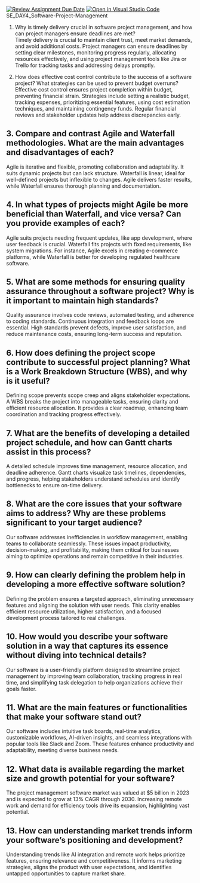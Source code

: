 [![Review Assignment Due Date](https://classroom.github.com/assets/deadline-readme-button-22041afd0340ce965d47ae6ef1cefeee28c7c493a6346c4f15d667ab976d596c.svg)](https://classroom.github.com/a/9pw6JKcu)
[![Open in Visual Studio Code](https://classroom.github.com/assets/open-in-vscode-2e0aaae1b6195c2367325f4f02e2d04e9abb55f0b24a779b69b11b9e10269abc.svg)](https://classroom.github.com/online_ide?assignment_repo_id=18576253&assignment_repo_type=AssignmentRepo)
 SE_DAY4_Software-Project-Management
 1. Why is timely delivery crucial in software project management, and how can project managers ensure deadlines are met?  
Timely delivery is crucial to maintain client trust, meet market demands, and avoid additional costs. Project managers can ensure deadlines by setting clear milestones, monitoring progress regularly, allocating resources effectively, and using project management tools like Jira or Trello for tracking tasks and addressing delays promptly.  



 2. How does effective cost control contribute to the success of a software project? What strategies can be used to prevent budget overruns?  
Effective cost control ensures project completion within budget, preventing financial strain. Strategies include setting a realistic budget, tracking expenses, prioritizing essential features, using cost estimation techniques, and maintaining contingency funds. Regular financial reviews and stakeholder updates help address discrepancies early.  



## 3. Compare and contrast Agile and Waterfall methodologies. What are the main advantages and disadvantages of each?  
Agile is iterative and flexible, promoting collaboration and adaptability. It suits dynamic projects but can lack structure. Waterfall is linear, ideal for well-defined projects but inflexible to changes. Agile delivers faster results, while Waterfall ensures thorough planning and documentation.  



## 4. In what types of projects might Agile be more beneficial than Waterfall, and vice versa? Can you provide examples of each?  
Agile suits projects needing frequent updates, like app development, where user feedback is crucial. Waterfall fits projects with fixed requirements, like system migrations. For instance, Agile excels in creating e-commerce platforms, while Waterfall is better for developing regulated healthcare software.  



## 5. What are some methods for ensuring quality assurance throughout a software project? Why is it important to maintain high standards?  
Quality assurance involves code reviews, automated testing, and adherence to coding standards. Continuous integration and feedback loops are essential. High standards prevent defects, improve user satisfaction, and reduce maintenance costs, ensuring long-term success and reputation.  



## 6. How does defining the project scope contribute to successful project planning? What is a Work Breakdown Structure (WBS), and why is it useful?  
Defining scope prevents scope creep and aligns stakeholder expectations. A WBS breaks the project into manageable tasks, ensuring clarity and efficient resource allocation. It provides a clear roadmap, enhancing team coordination and tracking progress effectively.  


## 7. What are the benefits of developing a detailed project schedule, and how can Gantt charts assist in this process?  
A detailed schedule improves time management, resource allocation, and deadline adherence. Gantt charts visualize task timelines, dependencies, and progress, helping stakeholders understand schedules and identify bottlenecks to ensure on-time delivery.  

## 8. What are the core issues that your software aims to address? Why are these problems significant to your target audience?  
Our software addresses inefficiencies in workflow management, enabling teams to collaborate seamlessly. These issues impact productivity, decision-making, and profitability, making them critical for businesses aiming to optimize operations and remain competitive in their industries.  


## 9. How can clearly defining the problem help in developing a more effective software solution?  
Defining the problem ensures a targeted approach, eliminating unnecessary features and aligning the solution with user needs. This clarity enables efficient resource utilization, higher satisfaction, and a focused development process tailored to real challenges.  

## 10. How would you describe your software solution in a way that captures its essence without diving into technical details?  
Our software is a user-friendly platform designed to streamline project management by improving team collaboration, tracking progress in real time, and simplifying task delegation to help organizations achieve their goals faster.  

## 11. What are the main features or functionalities that make your software stand out?  
Our software includes intuitive task boards, real-time analytics, customizable workflows, AI-driven insights, and seamless integrations with popular tools like Slack and Zoom. These features enhance productivity and adaptability, meeting diverse business needs.  

## 12. What data is available regarding the market size and growth potential for your software?  
The project management software market was valued at $5 billion in 2023 and is expected to grow at 13% CAGR through 2030. Increasing remote work and demand for efficiency tools drive its expansion, highlighting vast potential.  

## 13. How can understanding market trends inform your software’s positioning and development?  
Understanding trends like AI integration and remote work helps prioritize features, ensuring relevance and competitiveness. It informs marketing strategies, aligns the product with user expectations, and identifies untapped opportunities to capture market share.  
